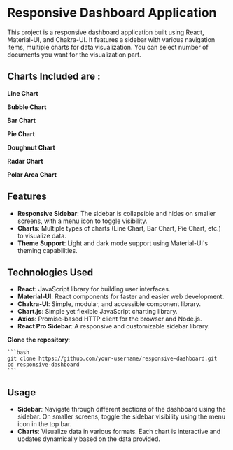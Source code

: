 # Responsive Dashboard Application

This project is a responsive dashboard application built using React, Material-UI, and Chakra-UI. It features a sidebar with various navigation items,
multiple charts for data visualization. You can select number of documents you want for the visualization part.

## Charts Included are :
**Line Chart**

**Bubble Chart**

**Bar Chart**

**Pie Chart**

**Doughnut Chart**

**Radar Chart**

**Polar Area Chart**


## Features

- **Responsive Sidebar**: The sidebar is collapsible and hides on smaller screens, with a menu icon to toggle visibility.
- **Charts**: Multiple types of charts (Line Chart, Bar Chart, Pie Chart, etc.) to visualize data.
- **Theme Support**: Light and dark mode support using Material-UI's theming capabilities.

## Technologies Used

- **React**: JavaScript library for building user interfaces.
- **Material-UI**: React components for faster and easier web development.
- **Chakra-UI**: Simple, modular, and accessible component library.
- **Chart.js**: Simple yet flexible JavaScript charting library.
- **Axios**: Promise-based HTTP client for the browser and Node.js.
- **React Pro Sidebar**: A responsive and customizable sidebar library.

 **Clone the repository**:

    ```bash
    git clone https://github.com/your-username/responsive-dashboard.git
    cd responsive-dashboard
    ```

## Usage

- **Sidebar**: Navigate through different sections of the dashboard using the sidebar. On smaller screens, toggle the sidebar visibility using the menu icon in the top bar.
- **Charts**: Visualize data in various formats. Each chart is interactive and updates dynamically based on the data provided.
